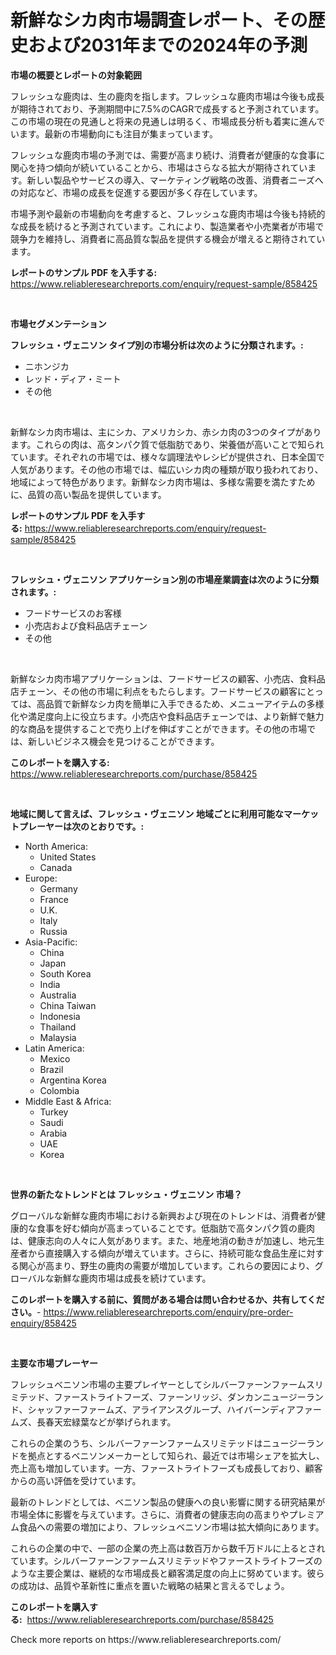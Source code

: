 <p><h1>新鮮なシカ肉市場調査レポート、その歴史および2031年までの2024年の予測</h1></p><p><strong>市場の概要とレポートの対象範囲</strong></p>
<p><p>フレッシュな鹿肉は、生の鹿肉を指します。フレッシュな鹿肉市場は今後も成長が期待されており、予測期間中に7.5%のCAGRで成長すると予測されています。この市場の現在の見通しと将来の見通しは明るく、市場成長分析も着実に進んでいます。最新の市場動向にも注目が集まっています。</p><p>フレッシュな鹿肉市場の予測では、需要が高まり続け、消費者が健康的な食事に関心を持つ傾向が続いていることから、市場はさらなる拡大が期待されています。新しい製品やサービスの導入、マーケティング戦略の改善、消費者ニーズへの対応など、市場の成長を促進する要因が多く存在しています。</p><p>市場予測や最新の市場動向を考慮すると、フレッシュな鹿肉市場は今後も持続的な成長を続けると予測されています。これにより、製造業者や小売業者が市場で競争力を維持し、消費者に高品質な製品を提供する機会が増えると期待されています。</p></p>
<p><strong>レポートのサンプル PDF を入手する:</strong> <a href="https://www.reliableresearchreports.com/enquiry/request-sample/858425">https://www.reliableresearchreports.com/enquiry/request-sample/858425</a></p>
<p>&nbsp;</p>
<p><strong>市場セグメンテーション</strong></p>
<p><strong>フレッシュ・ヴェニソン タイプ別の市場分析は次のように分類されます。:</strong></p>
<p><ul><li>ニホンジカ</li><li>レッド・ディア・ミート</li><li>その他</li></ul></p>
<p>&nbsp;</p>
<p><p>新鮮なシカ肉市場は、主にシカ、アメリカシカ、赤シカ肉の3つのタイプがあります。これらの肉は、高タンパク質で低脂肪であり、栄養価が高いことで知られています。それぞれの市場では、様々な調理法やレシピが提供され、日本全国で人気があります。その他の市場では、幅広いシカ肉の種類が取り扱われており、地域によって特色があります。新鮮なシカ肉市場は、多様な需要を満たすために、品質の高い製品を提供しています。</p></p>
<p><strong>レポートのサンプル PDF を入手する:</strong>&nbsp;<a href="https://www.reliableresearchreports.com/enquiry/request-sample/858425">https://www.reliableresearchreports.com/enquiry/request-sample/858425</a></p>
<p>&nbsp;</p>
<p><strong> フレッシュ・ヴェニソン アプリケーション別の市場産業調査は次のように分類されます。:</strong></p>
<p><ul><li>フードサービスのお客様</li><li>小売店および食料品店チェーン</li><li>その他</li></ul></p>
<p>&nbsp;</p>
<p><p>新鮮なシカ肉市場アプリケーションは、フードサービスの顧客、小売店、食料品店チェーン、その他の市場に利点をもたらします。フードサービスの顧客にとっては、高品質で新鮮なシカ肉を簡単に入手できるため、メニューアイテムの多様化や満足度向上に役立ちます。小売店や食料品店チェーンでは、より新鮮で魅力的な商品を提供することで売り上げを伸ばすことができます。その他の市場では、新しいビジネス機会を見つけることができます。</p></p>
<p><strong>このレポートを購入する:</strong>&nbsp; <a href="https://www.reliableresearchreports.com/purchase/858425">https://www.reliableresearchreports.com/purchase/858425</a></p>
<p>&nbsp;</p>
<p><strong>地域に関して言えば、フレッシュ・ヴェニソン 地域ごとに利用可能なマーケットプレーヤーは次のとおりです。:</strong></p>
<p><ul>
    <li>
        North America:
        <ul>
            <li>United States</li>
            <li>Canada</li>
        </ul>
    </li>
    <li>
        Europe:
        <ul>
            <li>Germany</li>
            <li>France</li>
            <li>U.K.</li>
            <li>Italy</li>
            <li>Russia</li>
        </ul>
    </li>
    <li>
        Asia-Pacific:
        <ul>
            <li>China</li>
            <li>Japan</li>
            <li>South Korea</li>
            <li>India</li>
            <li>Australia</li>
            <li>China Taiwan</li>
            <li>Indonesia</li>
            <li>Thailand</li>
            <li>Malaysia</li>
        </ul>
    </li>
    <li>
        Latin America:
        <ul>
            <li>Mexico</li>
            <li>Brazil</li>
            <li>Argentina Korea</li>
            <li>Colombia</li>
        </ul>
    </li>
    <li>
        Middle East & Africa:
        <ul>
            <li>Turkey</li>
            <li>Saudi</li>
            <li>Arabia</li>
            <li>UAE</li>
            <li>Korea</li>
        </ul>
    </li>
    </ul></p>
<p>&nbsp;</p>
<p><strong>世界の新たなトレンドとは フレッシュ・ヴェニソン 市場？</strong></p>
<p><p>グローバルな新鮮な鹿肉市場における新興および現在のトレンドは、消費者が健康的な食事を好む傾向が高まっていることです。低脂肪で高タンパク質の鹿肉は、健康志向の人々に人気があります。また、地産地消の動きが加速し、地元生産者から直接購入する傾向が増えています。さらに、持続可能な食品生産に対する関心が高まり、野生の鹿肉の需要が増加しています。これらの要因により、グローバルな新鮮な鹿肉市場は成長を続けています。</p></p>
<p><strong>このレポートを購入する前に、質問がある場合は問い合わせるか、共有してください。</strong>- <a href="https://www.reliableresearchreports.com/enquiry/pre-order-enquiry/858425">https://www.reliableresearchreports.com/enquiry/pre-order-enquiry/858425</a></p>
<p>&nbsp;</p>
<p><strong>主要な市場プレーヤー</strong></p>
<p><p>フレッシュベニソン市場の主要プレイヤーとしてシルバーファーンファームスリミテッド、ファーストライトフーズ、ファーンリッジ、ダンカンニュージーランド、シャッファーファームズ、アライアンスグループ、ハイバーンディアファームズ、長春天宏緑葉などが挙げられます。</p><p>これらの企業のうち、シルバーファーンファームスリミテッドはニュージーランドを拠点とするベニソンメーカーとして知られ、最近では市場シェアを拡大し、売上高も増加しています。一方、ファーストライトフーズも成長しており、顧客からの高い評価を受けています。</p><p>最新のトレンドとしては、ベニソン製品の健康への良い影響に関する研究結果が市場全体に影響を与えています。さらに、消費者の健康志向の高まりやプレミアム食品への需要の増加により、フレッシュベニソン市場は拡大傾向にあります。</p><p>これらの企業の中で、一部の企業の売上高は数百万から数千万ドルに上るとされています。シルバーファーンファームスリミテッドやファーストライトフーズのような主要企業は、継続的な市場成長と顧客満足度の向上に努めています。彼らの成功は、品質や革新性に重点を置いた戦略の結果と言えるでしょう。</p></p>
<p><strong>このレポートを購入する:</strong>&nbsp;&nbsp;<a href="https://www.reliableresearchreports.com/purchase/858425">https://www.reliableresearchreports.com/purchase/858425</a></p>
<p>Check more reports on https://www.reliableresearchreports.com/</p>